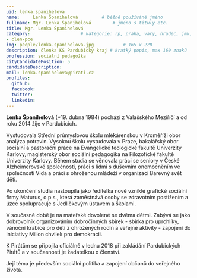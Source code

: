 ```yaml
---
uid: lenka.spanihelova
name:     Lenka Španihelová   		# běžně používáné jméno
fullname: Mgr. Lenka Španihelová		# jméno s tituly etc.
title: Mgr. Lenka Španihelová
category:             		# kategorie: rp, praha, vary, hradec, jmk, senat
- clen-pce
img: people/lenka-spanihelova.jpg           # 165 x 220
description: členka KS Pardubický kraj # kratký popis, max 160 znaků
profession: sociální pedagožka
cityCandidatePosition: 5
candidateDescription:
mail: lenka.spanihelova@pirati.cz
profiles:
  github:
  facebook:
  twitter:
  linkedin:
---
```


**Lenka Španihelová** (*19. dubna 1984) pochází z Valašského Meziříčí a od roku 2014 žije v Pardubicích.

Vystudovala Střední průmyslovou školu mlékárenskou v Kroměříži obor analýza potravin. Vysokou školu vystudovala v Praze, bakalářský obor sociální a pastorační práce na Evangelické teologické fakultě Univerzity Karlovy, magisterský obor sociální pedagogika na Filozofické fakultě Univerzity Karlovy. Během studia se věnovala práci se seniory v České Alzheimerovské společnosti, práci s lidmi s duševním onemocněním ve společnosti Vida a práci s ohroženou mládeží v organizaci Barevný svět dětí.

Po ukončení studia nastoupila jako ředitelka nově vzniklé grafické sociální firmy Maturus, o.p.s., která zaměstnává osoby se zdravotním postižením a úzce spolupracuje s Jedličkovým ústavem a školami.

V současné době je na mateřské dovolené se dvěma dětmi. Zabývá se jako dobrovolník organizováním dobročinných sbírek - sbírka pro uprchlíky, vánoční krabice pro děti z ohrožených rodin a veřejné aktivity - zapojení do iniciativy Milion chvilek pro demokracii.

K Pirátům se připojila oficiálně v lednu 2018 při zakládání Pardubických Pirátů a v současnosti je žadatelkou o členství.

Její téma je především sociální politika a zapojení občanů do veřejného života.
